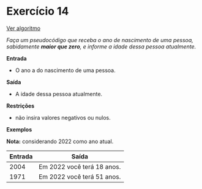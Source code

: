 # Exercício 14
[Ver algoritmo](Algoritmo14.md)

*Faça um pseudocódigo que receba o ano de nascimento de uma pessoa, sabidamente **maior que zero**, e informe a idade dessa pessoa atualmente.*

**Entrada**

- O ano a do nascimento de uma pessoa.

**Saída**

- A idade dessa pessoa atualmente.

**Restrições**

- não insira valores negativos ou nulos.

**Exemplos**

**Nota:** considerando 2022 como ano atual.

|Entrada| Saída|
|-|-|
|2004| Em 2022 você terá 18 anos.|
|1971| Em 2022 você terá 51 anos.|
